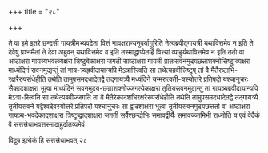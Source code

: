 +++
title = "२८"

+++
 

ते वा इमे इतरे छन्दसी गायत्रीमभ्यवदेतां वित्तं नावक्षराण्यनुपर्यागुरिति
नेत्यब्रवीद्गायत्री यथावित्तमेव न इति ते देवेषु प्रश्नमैतां ते देवा
अब्रुवन् यथावित्तमेव व इति तस्माद्धाप्येतर्हि वित्त्यां
व्याहुर्यथावित्तमेव न इति ततो वा अष्टाक्षरा
गायत्र्यभवत्त्र्यक्षरा त्रिष्टुबेकाक्षरा जगती
साष्टाक्षरा गायत्री
प्रातःसवनमुदयछन्नाशक्नोत्त्रिष्टुप्त्र्यक्षरा
माध्यंदिनं सवनमुद्यन्तुं तां गाय-त्र्यह्रवीदायान्यपि मेऽत्रास्त्विति
सा तथेत्यब्रवीत्त्रिष्टुप् तां वै मैतैरष्टाभि-रक्षरैरुपसंधेहीति तथेति
तामुपसमदधादेतद्वै तद्गायत्र्यै मध्यंदिने यन्मरुत्वती-यस्योत्तरे
प्रतिपदो यश्चानुचरः सैकादशाक्षरा भूत्वा माध्यंदिनं
सवनमुदय-छन्नाशक्नोज्जगत्येकाक्षरा
तृतियसवनमुद्यन्तुं तां गायत्र्यब्रवीदायान्यपि मेऽत्रा-स्त्विति सा
तथेत्यब्रवीज्जगति तां वै मैतैरेकादशभिरक्षरैरुपसंधेहीति
तथेति तामुपसमदधादेतद्वै तद्गायत्र्यै तृतीयसवने यद्वैश्वदेवस्योत्तरे
प्रतिपदो यश्चानुचरः सा द्वादशाक्षरा भूत्वा तृतीयसवनमुदयछत्ततो वा
अष्टाक्षरा गायत्र्य-भवदेकादशाक्षरा त्रिष्टुब्द्वादशाक्षरा
जगती सर्वैश्छन्दोभिः समावद्वीर्यैः समावज्जामिभी राध्नोति य एवं
वेदैकं वै सत्तत्त्रेधाभवत्तस्मादाहुर्दातव्यमेवं 

विदुष इत्येकं हि सत्तत्त्रेधाभवत् २८

 